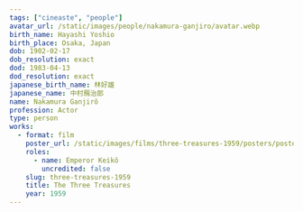 ```yaml
---
tags: ["cineaste", "people"]
avatar_url: /static/images/people/nakamura-ganjiro/avatar.webp
birth_name: Hayashi Yoshio
birth_place: Osaka, Japan
dob: 1902-02-17
dob_resolution: exact
dod: 1983-04-13
dod_resolution: exact
japanese_birth_name: 林好雄
japanese_name: 中村鴈治郎
name: Nakamura Ganjirô
profession: Actor
type: person
works:
  - format: film
    poster_url: /static/images/films/three-treasures-1959/posters/poster.webp
    roles:
      - name: Emperor Keikô
        uncredited: false
    slug: three-treasures-1959
    title: The Three Treasures
    year: 1959
---
```

